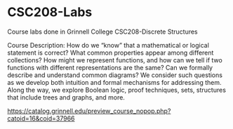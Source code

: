 # CSC208-Labs

Course labs done in Grinnell College CSC208-Discrete Structures

Course Description:
How do we “know” that a mathematical or logical statement is correct? What common properties appear among different collections? 
How might we represent functions, and how can we tell if two functions with different representations are the same? 
Can we formally describe and understand common diagrams? 
We consider such questions as we develop both intuition and formal mechanisms for addressing them. 
Along the way, we explore Boolean logic, proof techniques, sets, structures that include trees and graphs, and more. 

https://catalog.grinnell.edu/preview_course_nopop.php?catoid=16&coid=37966

